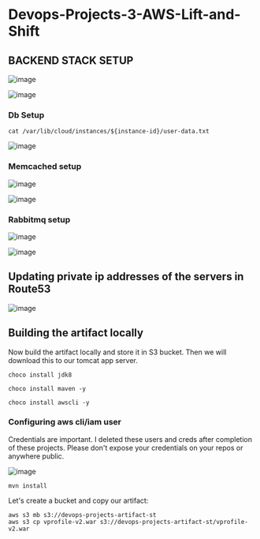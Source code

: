 # Devops-Projects-3-AWS-Lift-and-Shift

## BACKEND STACK SETUP

![image](https://user-images.githubusercontent.com/96833570/211188261-eea8c42b-8046-45d8-9568-da55314393e9.png)



![image](https://user-images.githubusercontent.com/96833570/211188366-037f728d-9edb-4352-95ef-22d3ed09c93d.png)



### Db Setup

`cat /var/lib/cloud/instances/${instance-id}/user-data.txt`

![image](https://user-images.githubusercontent.com/96833570/211167718-987c7ea0-0b39-4009-9830-439de8aac1dc.png)


### Memcached setup


![image](https://user-images.githubusercontent.com/96833570/211188094-a2d20862-bccd-4cbc-8474-a24102662e10.png)

![image](https://user-images.githubusercontent.com/96833570/211188244-843bc717-798e-47ce-880f-7bf39abe696a.png)

### Rabbitmq setup

![image](https://user-images.githubusercontent.com/96833570/211188312-82b811fa-29fe-4193-a2f4-32901962249c.png)

![image](https://user-images.githubusercontent.com/96833570/211188323-322c5571-5bce-4db1-9614-c320e61c2c06.png)


## Updating private ip addresses of the servers in Route53

![image](https://user-images.githubusercontent.com/96833570/211204890-a88a7525-db8c-4316-b738-2015a42642d8.png)


## Building the artifact locally

Now build the artifact locally and store it in S3 bucket. Then we will download this to our tomcat app server.


`choco install jdk8`

`choco install maven -y`

`choco install awscli -y`

### Configuring aws cli/iam user

Credentials are important. 
I deleted these users and creds after completion of these projects. 
Please don't expose your credentials on your repos or anywhere public. 


![image](https://user-images.githubusercontent.com/96833570/211206531-684484ef-914e-4329-b903-4f8683c4a961.png)



`mvn install`


Let's create a bucket and copy our artifact:

```
aws s3 mb s3://devops-projects-artifact-st
aws s3 cp vprofile-v2.war s3://devops-projects-artifact-st/vprofile-v2.war

```
